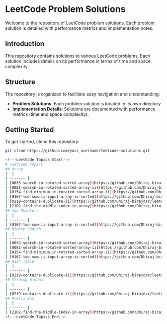 # LeetCode Problem Solutions

Welcome to the repository of LeetCode problem solutions. Each problem solution is detailed with performance metrics and implementation notes.

## Introduction

This repository contains solutions to various LeetCode problems. Each solution includes details on its performance in terms of time and space complexity.

## Structure

The repository is organized to facilitate easy navigation and understanding:

- **Problem Solutions**: Each problem solution is located in its own directory.
- **Implementation Details**: Solutions are documented with performance metrics (time and space complexity).

## Getting Started

To get started, clone this repository:

```bash
git clone https://github.com/your_username/leetcode-solutions.git

<!---LeetCode Topics Start-->
# LeetCode Topics
## Array
|  |
| ------- |
| [0033-search-in-rotated-sorted-array](https://github.com/Dhiraj-birajdar/leetcode/tree/master/0033-search-in-rotated-sorted-array) |
| [0081-search-in-rotated-sorted-array-ii](https://github.com/Dhiraj-birajdar/leetcode/tree/master/0081-search-in-rotated-sorted-array-ii) |
| [0154-find-minimum-in-rotated-sorted-array-ii](https://github.com/Dhiraj-birajdar/leetcode/tree/master/0154-find-minimum-in-rotated-sorted-array-ii) |
| [0167-two-sum-ii-input-array-is-sorted](https://github.com/Dhiraj-birajdar/leetcode/tree/master/0167-two-sum-ii-input-array-is-sorted) |
| [0219-contains-duplicate-ii](https://github.com/Dhiraj-birajdar/leetcode/tree/master/0219-contains-duplicate-ii) |
| [2102-find-the-middle-index-in-array](https://github.com/Dhiraj-birajdar/leetcode/tree/master/2102-find-the-middle-index-in-array) |
## Two Pointers
|  |
| ------- |
| [0167-two-sum-ii-input-array-is-sorted](https://github.com/Dhiraj-birajdar/leetcode/tree/master/0167-two-sum-ii-input-array-is-sorted) |
## Binary Search
|  |
| ------- |
| [0033-search-in-rotated-sorted-array](https://github.com/Dhiraj-birajdar/leetcode/tree/master/0033-search-in-rotated-sorted-array) |
| [0081-search-in-rotated-sorted-array-ii](https://github.com/Dhiraj-birajdar/leetcode/tree/master/0081-search-in-rotated-sorted-array-ii) |
| [0154-find-minimum-in-rotated-sorted-array-ii](https://github.com/Dhiraj-birajdar/leetcode/tree/master/0154-find-minimum-in-rotated-sorted-array-ii) |
| [0167-two-sum-ii-input-array-is-sorted](https://github.com/Dhiraj-birajdar/leetcode/tree/master/0167-two-sum-ii-input-array-is-sorted) |
## Hash Table
|  |
| ------- |
| [0219-contains-duplicate-ii](https://github.com/Dhiraj-birajdar/leetcode/tree/master/0219-contains-duplicate-ii) |
## Sliding Window
|  |
| ------- |
| [0219-contains-duplicate-ii](https://github.com/Dhiraj-birajdar/leetcode/tree/master/0219-contains-duplicate-ii) |
## Prefix Sum
|  |
| ------- |
| [2102-find-the-middle-index-in-array](https://github.com/Dhiraj-birajdar/leetcode/tree/master/2102-find-the-middle-index-in-array) |
<!---LeetCode Topics End-->